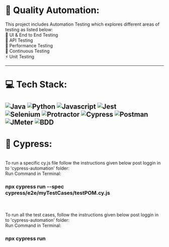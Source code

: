 # 💫 Quality Automation:
This project includes Automation Testing which explores different areas of testing as listed below:<br>🔭 UI & End to End Testing<br>🤝 API Testing<br>🌱 Performance Testing<br>💬 Continuous Testing<br>⚡ Unit Testing


-------------------------------------------------------------------------------------------------------------------------------------------------------

# 💻 Tech Stack:
![Java](https://img.shields.io/badge/java-%23ED8B00.svg?style=for-the-badge&logo=java&logoColor=white) 
![Python](https://img.shields.io/badge/python-3670A0?style=for-the-badge&logo=python&logoColor=ffdd54) 
![Javascript](https://img.shields.io/badge/JavaScript-323330?style=for-the-badge&logo=javascript&logoColor=F7DF1E)
![Jest](https://img.shields.io/badge/Jest-323330?style=for-the-badge&logo=Jest&logoColor=white) 
<br />
![Selenium](https://badgen.net/badge/Selenium/Java&Python/red?icon=twitter) 
![Protractor](https://badgen.net/badge/Protractor/E2E-Testing/red?icon=twitter)
![Cypress](https://badgen.net/badge/Cypress/UI-Testing/red?icon=twitter)
![Postman](https://badgen.net/badge/Postman/API-Testing/red?icon=twitter)
![JMeter](https://badgen.net/badge/JMeter/Performance-Testing/red?icon=twitter)
![BDD](https://badgen.net/badge/BDD&Devops/Continuous-Testing/red?icon=twitter)
<br />
-------------------------------------------------------------------------------------------------------------------------------------------------------

# :gem: Cypress:
<br />
To run a specific cy.js file follow the instructions given below post loggin in to 'cypress-automation' folder:
<br />
Run Command in Terminal: 
<h3>npx cypress run --spec cypress/e2e/myTestCases/testPOM.cy.js</h3>
<br />
<br />
To run all the test cases, follow the instructions given below post loggin in to 'cypress-automation' folder:
<br />
Run Command in Terminal: 
<h3>npx cypress run</h3>
<br />
